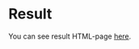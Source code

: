 # Result

You can see result HTML-page [here](https://mezgoodle.github.io/canvas-graph-visualize/Lab_rob_1/).
